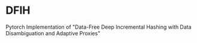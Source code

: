 # DFIH
Pytorch Implementation of "Data-Free Deep Incremental Hashing with Data Disambiguation and Adaptive Proxies"
